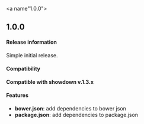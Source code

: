 <a name"1.0.0"></a>
## 1.0.0

#### Release information

Simple initial release.

#### Compatibility

**Compatible with showdown v.1.3.x**

#### Features

* **bower.json**: add dependencies to bower json
* **package.json**: add dependencies to package.json

